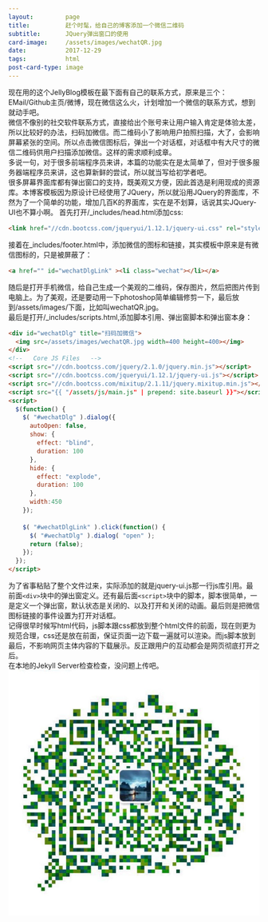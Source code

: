 ```yaml
---
layout:         page
title:          赶个时髦，给自己的博客添加一个微信二维码
subtitle:       JQuery弹出窗口的使用
card-image:     /assets/images/wechatQR.jpg
date:           2017-12-29
tags:           html
post-card-type: image
---
```

现在用的这个JellyBlog模板在最下面有自己的联系方式，原来是三个：EMail/Github主页/微博，现在微信这么火，计划增加一个微信的联系方式，想到就动手吧。  
微信不像别的社交软件联系方式，直接给出个账号来让用户输入肯定是体验太差，所以比较好的办法，扫码加微信。而二维码小了影响用户拍照扫描，大了，会影响屏幕紧张的空间。所以点击微信图标后，弹出一个对话框，对话框中有大尺寸的微信二维码供用户扫描添加微信。这样的需求顺利成章。  
多说一句，对于很多前端程序员来讲，本篇的功能实在是太简单了，但对于很多服务器端程序员来讲，这也算新鲜的尝试，所以就当写给初学者吧。  
很多屏幕界面库都有弹出窗口的支持，既美观又方便，因此首选是利用现成的资源库。本博客模板因为原设计已经使用了JQuery，所以就沿用JQuery的界面库，不然为了一个简单的功能，增加几百K的界面库，实在是不划算，话说其实JQuery-UI也不算小啊。
首先打开/_includes/head.html添加css:
```html
<link href="//cdn.bootcss.com/jqueryui/1.12.1/jquery-ui.css" rel="stylesheet">
```
接着在_includes/footer.html中，添加微信的图标和链接，其实模板中原来是有微信图标的，只是被屏蔽了：
```html
<a href="" id="wechatDlgLink" ><li class="wechat"></li></a>
```
随后是打开手机微信，给自己生成一个美观的二维码，保存图片，然后把图片传到电脑上。为了美观，还是要动用一下photoshop简单编辑修剪一下，最后放到/assets/images/下面，比如叫wechatQR.jpg。  
最后是打开/_includes/scripts.html,添加脚本引用、弹出窗脚本和弹出窗本身：
```html
<div id="wechatDlg" title="扫码加微信">
  <img src=/assets/images/wechatQR.jpg width=400 height=400></img>
</div>
<!--   Core JS Files   -->
<script src="//cdn.bootcss.com/jquery/2.1.0/jquery.min.js"></script>
<script src="//cdn.bootcss.com/jqueryui/1.12.1/jquery-ui.js"></script>
<script src="//cdn.bootcss.com/mixitup/2.1.11/jquery.mixitup.min.js"></script>
<script src="{{ "/assets/js/main.js" | prepend: site.baseurl }}"></script>
<script>
  $(function() {
    $( "#wechatDlg" ).dialog({
      autoOpen: false,
      show: {
        effect: "blind",
        duration: 100
      },
      hide: {
        effect: "explode",
        duration: 100
      },
	  width:450
    });
 
    $( "#wechatDlgLink" ).click(function() {
      $( "#wechatDlg" ).dialog( "open" );
	  return (false);
    });
  });
</script>
```
为了省事粘贴了整个文件过来，实际添加的就是jquery-ui.js那一行js库引用。最前面`<div>`块中的弹出窗定义。还有最后面`<script>`块中的脚本，脚本很简单，一是定义一个弹出窗，默认状态是关闭的、以及打开和关闭的动画。最后则是把微信图标链接的事件设置为打开对话框。  
记得很早时候写html代码，js脚本跟css都放到整个html文件的前面，现在则更为规范合理，css还是放在前面，保证页面一边下载一遍就可以渲染。而js脚本放到最后，不影响网页主体内容的下载展示。反正跟用户的互动都会是网页彻底打开之后。  
在本地的Jekyll Server检查检查，没问题上传吧。  
![](/assets/images/wechatQR.jpg)

